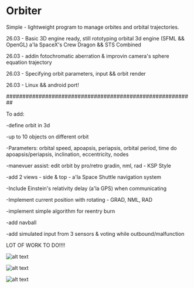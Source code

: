 # Orbiter
Simple - lightweight program to manage orbites and orbital trajectories.

26.03 - Basic 3D engine ready, still rototyping orbital 3d engine (SFML && OpenGL) a'la SpaceX's Crew Dragon && STS Combined

26.03 - addin fotochromatic aberration & improvin camera's sphere equation trajectory

26.03 - Specifying orbit parameters, input && orbit render

26.03 - Linux && android port! 



##########################################################

To add:

-define orbit in 3d

-up to 10 objects on different orbit 

-Parameters: orbital speed, apoapsis, periapsis, orbital period, time do apoapsis/periapsis, inclination, eccentricity, nodes

-manevuer assist: edit orbit by pro/retro gradin, nml, rad - KSP Style

-add 2 views - side & top - a'la Space Shuttle navigation system

-Include Einstein's relativity delay (a'la GPS) when communicating

-Implement current position with rotating - GRAD, NML, RAD

-implement simple algorithm for reentry burn

-add navball

-add simulated input from 3 sensors & voting while outbound/malfunction

LOT OF WORK TO DO!!!!

![alt text](https://user-images.githubusercontent.com/127039319/228481926-0a1fb048-73ab-45d8-8350-a6c2ee7b5b12.jpg)

![alt text](https://user-images.githubusercontent.com/127039319/227675226-8856339c-bd17-401c-94c1-1688fc10a33f.jpg)

![alt text](https://user-images.githubusercontent.com/127039319/226501465-16664429-578d-4acc-ac39-a027a1e354b7.jpg)
